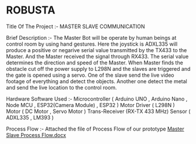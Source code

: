 # ROBUSTA

Title Of The Project :- MASTER SLAVE COMMUNICATION

Brief Description :- The Master Bot will be operate by human beings at control room by using hand gestures. Here the joystick is ADXL335 will produce a positive or 
                     negarive serial value transmitted by the TX433 to the Master. And the Master received the signal through RX433. The serial value determines the
                     direction and speed of the Master. When Master finds the obstacle cut off the power supply to L298N and the slaves are triggered and the gate is
                     opened using a servo. One of the slave send the live video footage of everything and detect the objects. Another one detect the metal and send 
                     the live location to the control room.
                     
Hardware Software Used :- Microcontroller ( Arduino UNO , Arduino Nano , Node MCU , ESP32(Camera Module) , ESP32 ) 
                          Motor Driver ( L298N )
                          Motor ( DC Motor , Servo Motor )
                          Trans-Receiver (RX-TX 433 MHz)
                          Sensor ( ADXL335 , LM393 ) 
                          
                          
                          
Process Flow :- Attached the file of Process Flow of our prototype
[Master Slave Process Flow.docx](https://github.com/AvrajeetGhosh/ROBUSTA/files/10742213/Master.Slave.Process.Flow.docx)
